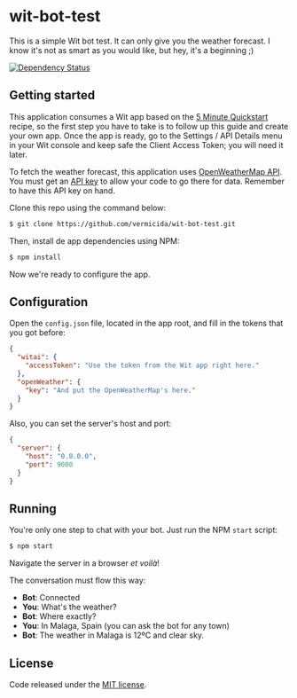 
# wit-bot-test

This is a simple Wit bot test. It can only give you the weather forecast. I know it's not as smart as you would like, but hey, it's a beginning ;)

[![Dependency Status](https://david-dm.org/vermicida/wit-bot-test.svg)](https://david-dm.org/vermicida/wit-bot-test)

## Getting started

This application consumes a Wit app based on the [5 Minute Quickstart](https://wit.ai/docs/quickstart) recipe, so the first step you have to take is to follow up this guide and create your own app. Once the app is ready, go to the Settings / API Details menu in your Wit console and keep safe the Client Access Token; you will need it later.

To fetch the weather forecast, this application uses [OpenWeatherMap API](http://openweathermap.org/). You must get an [API key](http://openweathermap.org/appid) to allow your code to go there for data. Remember to have this API key on hand.

Clone this repo using the command below:
```bash
$ git clone https://github.com/vermicida/wit-bot-test.git
```

Then, install de app dependencies using NPM:
```bash
$ npm install
```

Now we're ready to configure the app. 

## Configuration

Open the `config.json` file, located in the app root, and fill in the tokens that you got before: 
```json
{
  "witai": {
    "accessToken": "Use the token from the Wit app right here."
  },
  "openWeather": {
    "key": "And put the OpenWeatherMap's here."
  }
}
```

Also, you can set the server's host and port:
```json
{
  "server": {
    "host": "0.0.0.0",
    "port": 9000
  }
}
```

## Running

You're only one step to chat with your bot. Just run the NPM `start` script:
```bash
$ npm start
```

Navigate the server in a browser _et voilà_!

The conversation must flow this way:

- **Bot**: Connected
- **You**: What's the weather?
- **Bot**: Where exactly?
- **You**: In Malaga, Spain (you can ask the bot for any town)
- **Bot**: The weather in Malaga is 12ºC and clear sky.

## License

Code released under the [MIT license](./LICENSE).
